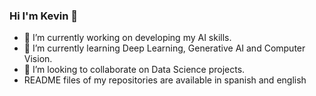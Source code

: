 ### Hi I'm Kevin 👋

- 🔭 I’m currently working on developing my AI skills.
- 🌱 I’m currently learning Deep Learning, Generative AI and Computer Vision.
- 🤖 I’m looking to collaborate on Data Science projects.
- README files of my repositories are available in spanish and english
